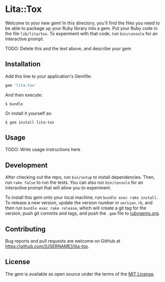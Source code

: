 # Lita::Tox

Welcome to your new gem! In this directory, you'll find the files you need to be able to package up your Ruby library into a gem. Put your Ruby code in the file `lib/lita/tox`. To experiment with that code, run `bin/console` for an interactive prompt.

TODO: Delete this and the text above, and describe your gem

## Installation

Add this line to your application's Gemfile:

```ruby
gem 'lita-tox'
```

And then execute:

    $ bundle

Or install it yourself as:

    $ gem install lita-tox

## Usage

TODO: Write usage instructions here

## Development

After checking out the repo, run `bin/setup` to install dependencies. Then, run `rake false` to run the tests. You can also run `bin/console` for an interactive prompt that will allow you to experiment.

To install this gem onto your local machine, run `bundle exec rake install`. To release a new version, update the version number in `version.rb`, and then run `bundle exec rake release`, which will create a git tag for the version, push git commits and tags, and push the `.gem` file to [rubygems.org](https://rubygems.org).

## Contributing

Bug reports and pull requests are welcome on GitHub at https://github.com/[USERNAME]/lita-tox.


## License

The gem is available as open source under the terms of the [MIT License](http://opensource.org/licenses/MIT).

